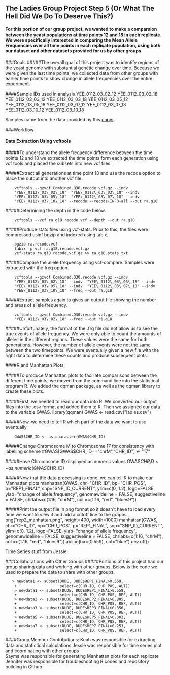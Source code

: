 ## The Ladies Group Project Step 5 (Or What The Hell Did We Do To Deserve This?)
#### For this portion of our group project, we wanted to make a comparsion between the yeast populations at time points 12 and 18 in each replicate. We were specifically interested in comparing the Mean Allele Frequencies over all time points in each replicate population, using both our dataset and other datasets provided for us by other groups.


###Goals
#####The overall goal of this project was to identify regions of the yeast genome with substantial genetic change over time. Because we were given the last time points, we collected data from other groups with earlier time points to show change in allele frequencies over the entire experiment.

####Sample IDs used in analysis
    YEE_0112_03_02_12
    YEE_0112_03_02_18
    YEE_0112_03_03_12
    YEE_0112_03_03_18
    YEE_0112_03_05_12
    YEE_0112_03_05_18
    YEE_0112_03_07_12
    YEE_0112_03_07_18
    YEE_0112_03_10_12
    YEE_0112_03_10_18

Samples came from the data provided by this [paper](http://www.ncbi.nlm.nih.gov/pubmed/25172959).

###Workflow

#### Data Extraction Using vcftools
#####To understand the allele frequency difference between the time points 12 and 18 we extracted the time points form each generation using vcf tools and placed the subsets into new vcf files. 

#####Extract all generations at time point 18 and use the recode option to place the output into another vcf file.

        vcftools --gzvcf Combined.Q30.recode.vcf.gz --indv
        "YEE\_0112\_03\_02\_18"  "YEE\_0112\_03\_03\_18" --indv
        "YEE\_0112\_03\_05\_18"  "YEE\_0112\_03\_07\_18" --indv
        "YEE\_0112\_03\_10\_18" --recode --recode-INFO-all --out ra.g18

#####Determining the depth in the code below.

        vcftools --vcf ra.g18.recode.vcf --depth --out ra.g18

#####Produce stats files using vcf-stats. Prior to this, the files were compressed usinf bgzip and indexed using tabix.

        bgzip ra.recode.vcf
        tabix -p vcf ra.g18.recode.vcf.gz
        vcf-stats ra.g18.recode.vcf.gz >> ra.g18.stats.txt

#####Compare the allele frequency using vcf-compare. Samples were extracted with the freq option.

        vcftools --gzvcf Combined.Q30.recode.vcf.gz --indv
        "YEE\_0112\_03\_02\_18" --indv  "YEE\_0112\_03\_03\_18" --indv
        "YEE\_0112\_03\_05\_18" --indv  "YEE\_0112\_03\_07\_18" --indv
        "YEE\_0112\_03\_10\_18" --freq --out ra.g18
        
#####Extract samples again to gives an output file showing the number and areas of allele frequency.

        vcftools --gzvcf Combined.Q30.recode.vcf.gz --indv
        "YEE\_0112\_03\_02\_18" --freq --out r1.g18

#####Unfortunately, the format of the .frq file did not allow us to see the true events of allele frequency. We were only able to count the amounts of alleles in the different regions. These values were the same for both generations. However, the number of allele events were not the same between the two timepoints. We were eventually given a new file with the right data to determine these counts and produce subsequent plots.

####R and Manhattan Plots

#####To produce Manhattan plots to faciliate comparisons between the different time points, we moved from the command line into the statistical program R. We added the qqman package, as well as the qqman library to create these plots.

#####First, we needed to read our data into R. We converted our output files into the .csv format and added them to R. Then we assigned our data to the variable GWAS.
        library(qqman)
        GWAS <- read.csv("ladies.csv")

#####Now, we need to tell R which part of the data we want to use eventually
   
        GWAS$CHR_ID <- as.character(GWAS$CHR_ID)

#####Change Chromosome M to Chromosome 17 for consistency with labelling scheme
        #GWAS[GWAS$CHR_ID=="chrM","CHR_ID"] <- "17"

#####Have Chromosome ID displayed as numeric values
        GWAS$CHR_ID <- as.numeric(GWAS$CHR_ID)

#####Now that the data processing is done, we can tell R to make our Manhattan plots
        manhattan(GWAS, chr="CHR_ID", bp="CHR_POS", p="REP1_FINAL", snp="SNP_ID_CURRENT", ylim=c(0, 1.2), logp=FALSE, ylab="change of allele frequency", genomewideline = FALSE, suggestiveline = FALSE, chrlabs=c(1:16, "chrM"), col =c(1:16, "red", "blues9"))

#####Print the output file in png format so it doesn't have to load every time we want to view it and add a cutoff line to the graphs
        png("rep2_manhattan.png", height=400, width=1000)
        manhattan(GWAS, chr="CHR_ID", bp="CHR_POS", p="REP1_FINAL", snp="SNP_ID_CURRENT", ylim=c(0, 1.2), logp=FALSE, ylab="change of allele frequency", genomewideline = FALSE, suggestiveline = FALSE, chrlabs=c(1:16, "chrM"), col =c(1:16, "red", "blues9"))
        abline(h=c(0.559), col="blue")
        dev.off()


Time Series stuff from Jessie 


###Collaborations with Other Groups
#####Portions of this project had our group sharing data and working with other groups. Below is the code we used to prepare the data to share with other groups.

       > newdata1 <- subset(DUDE, DUDE$REP1_FINAL>0.559, 
        +                   select=c(CHR_ID, CHR_POS, ALT))
        > newdata1 <- subset(DUDE, DUDE$REP1_FINAL>0.559, 
        +                   select=c(CHR_ID, CHR_POS, REF, ALT))
        > newdata2 <- subset(DUDE, DUDE$REP2_FINAL>0.805, 
        +                   select=c(CHR_ID, CHR_POS, REF, ALT))
        > newdata3 <- subset(DUDE, DUDE$REP3_FINAL>0.350, 
        +                   select=c(CHR_ID, CHR_POS, REF, ALT))
        > newdata5 <- subset(DUDE, DUDE$REP5_FINAL>0.303, 
        +                   select=c(CHR_ID, CHR_POS, REF, ALT))
        > newdata7 <- subset(DUDE, DUDE$REP7_FINAL>0.253, 
        +                   select=c(CHR_ID, CHR_POS, REF, ALT))

####Group Member Contributions:
      Keah was responsible for extracting data and statictical calculations
      Jessie was responsible for time series plot and coordinating with other groups  
      Sayma was responsible for generating Manhattan plots for each replicate
      Jennifer was responsible for troubleshooting R codes and repository building in Github


